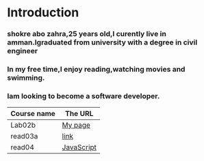 # Introduction
### shokre abo zahra,25 years old,I curently live in amman.Igraduated from university with a degree in civil engineer
### In my free time,I enjoy reading,watching movies and swimming.
### Iam looking to become a software developer.


Course name  |  The URL
-----------  |  -------
Lab02b       |   [My page](https://shokreabozahra.github.io/reading-notes/Lab02b)|
read03a      |   [link](https://github.com/shokreabozahra/reading-notes/blob/main/read03a.md)
read04       |   [JavaScript](https://shokreabozahra.github.io/reading-notes/read04.md)



